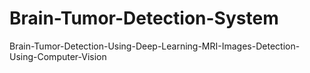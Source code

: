 # Brain-Tumor-Detection-System
Brain-Tumor-Detection-Using-Deep-Learning-MRI-Images-Detection-Using-Computer-Vision
